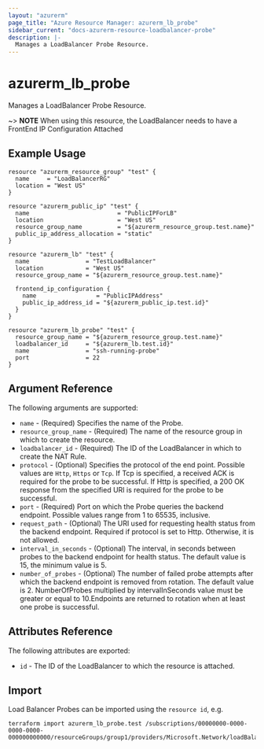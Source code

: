 ```yaml
---
layout: "azurerm"
page_title: "Azure Resource Manager: azurerm_lb_probe"
sidebar_current: "docs-azurerm-resource-loadbalancer-probe"
description: |-
  Manages a LoadBalancer Probe Resource.
---
```


# azurerm_lb_probe

Manages a LoadBalancer Probe Resource.

~> **NOTE** When using this resource, the LoadBalancer needs to have a FrontEnd IP Configuration Attached

## Example Usage

```hcl
resource "azurerm_resource_group" "test" {
  name     = "LoadBalancerRG"
  location = "West US"
}

resource "azurerm_public_ip" "test" {
  name                         = "PublicIPForLB"
  location                     = "West US"
  resource_group_name          = "${azurerm_resource_group.test.name}"
  public_ip_address_allocation = "static"
}

resource "azurerm_lb" "test" {
  name                = "TestLoadBalancer"
  location            = "West US"
  resource_group_name = "${azurerm_resource_group.test.name}"

  frontend_ip_configuration {
    name                 = "PublicIPAddress"
    public_ip_address_id = "${azurerm_public_ip.test.id}"
  }
}

resource "azurerm_lb_probe" "test" {
  resource_group_name = "${azurerm_resource_group.test.name}"
  loadbalancer_id     = "${azurerm_lb.test.id}"
  name                = "ssh-running-probe"
  port                = 22
}
```

## Argument Reference

The following arguments are supported:

* `name` - (Required) Specifies the name of the Probe.
* `resource_group_name` - (Required) The name of the resource group in which to create the resource.
* `loadbalancer_id` - (Required) The ID of the LoadBalancer in which to create the NAT Rule.
* `protocol` - (Optional) Specifies the protocol of the end point. Possible values are `Http`, `Https` or `Tcp`. If Tcp is specified, a received ACK is required for the probe to be successful. If Http is specified, a 200 OK response from the specified URI is required for the probe to be successful.
* `port` - (Required) Port on which the Probe queries the backend endpoint. Possible values range from 1 to 65535, inclusive.
* `request_path` - (Optional) The URI used for requesting health status from the backend endpoint. Required if protocol is set to Http. Otherwise, it is not allowed.
* `interval_in_seconds` - (Optional) The interval, in seconds between probes to the backend endpoint for health status. The default value is 15, the minimum value is 5.
* `number_of_probes` - (Optional) The number of failed probe attempts after which the backend endpoint is removed from rotation. The default value is 2. NumberOfProbes multiplied by intervalInSeconds value must be greater or equal to 10.Endpoints are returned to rotation when at least one probe is successful.


## Attributes Reference

The following attributes are exported:

* `id` - The ID of the LoadBalancer to which the resource is attached.

## Import

Load Balancer Probes can be imported using the `resource id`, e.g.

```shell
terraform import azurerm_lb_probe.test /subscriptions/00000000-0000-0000-0000-000000000000/resourceGroups/group1/providers/Microsoft.Network/loadBalancers/lb1/probes/probe1
```
